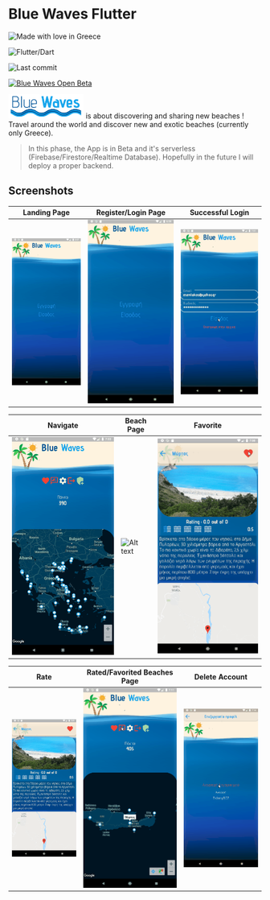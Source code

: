 # Blue Waves Flutter

![Made with love in Greece](https://madewithlove.now.sh/gr?heart=true&colorB=%23537aee)

![Flutter/Dart](https://img.shields.io/badge/version-0.0.9-orange?style=for-the-badge&logo=flutter)

![Last commit](https://img.shields.io/github/last-commit/esentis/Blue-Waves-Flutter?style=for-the-badge)

<a href="https://play.google.com/store/apps/details?id=gr.esentis.blue_waves_flutter"><img src="https://steverichey.github.io/google-play-badge-svg/img/el_get.svg" width="250" title="Blue Waves Open Beta" alt="Blue Waves Open Beta"></a>

<a href="https://github.com/esentis/Blue-Waves-API"><img src="bluewaves.png" width="150" title="Blue Waves" alt="Blue Waves Logo"></a>  is about discovering and sharing new beaches ! Travel around the world and discover new and exotic beaches (currently only Greece).
>In this phase, the App is in Beta and it's serverless (Firebase/Firestore/Realtime Database). Hopefully in the future I will deploy a proper backend.

## Screenshots

Landing Page | Register/Login Page | Successful Login |
------------ | -------------| -------------
![Alt text](/screenshots/landing_page.gif "1") | ![Alt text](/screenshots/register_login.gif "2") | ![Alt text](/screenshots/success_login.gif "3")

Navigate | Beach Page | Favorite |
------------ | -------------| -------------
![Alt text](/screenshots/navigate.gif "1") | ![Alt text](/screenshots/to_beach.gif "2") | ![Alt text](/screenshots/favorite.gif "3")

Rate | Rated/Favorited Beaches Page | Delete Account |
------------ | -------------| -------------
![Alt text](/screenshots/rate.gif "1") | ![Alt text](/screenshots/rated_favorited.gif "2") | ![Alt text](/screenshots/delete_account.gif "3")
